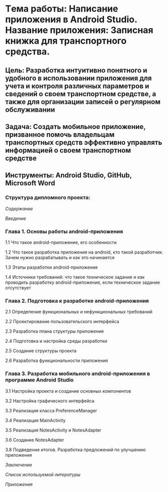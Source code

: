 # Tема работы: Написание приложения в Android Studio. Название приложения: Записная книжка для транспортного средства.
## Цель: Разработка интуитивно понятного и удобного в использовании приложения для учета и контроля различных параметров и сведений о своем транспортном средстве, а также для организации записей о регулярном обслуживании
## Задача: Создать мобильное приложение, призванное помочь владельцам транспортных средств эффективно управлять информацией о своем транспортном средстве
## Инструменты: Android Studio, GitHub, Microsoft Word

### **Структура дипломного проекта:**
*Содержание*

*Введение*

### Глава 1. Основы работы android-приложения 

1.1 Что такое android-приложение, его особенности

1.2 Что такое разработка приложения на android, кто такой разработчик. Зачем нужно разрабатывать и как это начинается

1.3 Этапы разработки android-приложения

1.4 Источники требований: что такое техническое задание и как проводить разработку android-приложения, если техническое задание отсутствует

### Глава 2. Подготовка к разработке android-приложения 

2.1 Определение функциональных и нефункциональных требований

2.2 Проектирование пользовательского интерфейса

2.3 Разработка плана структуры приложения

2.4 Подготовка и настройка среды разработки

2.5 Создание структуры проекта

2.6 Разработка функциональности приложения

### Глава 3. Разработка мобильного android-приложения в программе Android Studio 

3.1 Настройка проекта и создание основных компонентов

3.2 Настройка графического интерфейса

3.3 Реализация класса PreferenceManager

3.4 Реализация MainActivity

3.5 Реализация NotesActivity и NotesAdapter

3.6 Создание NotesAdapter

3.8 Подведение итогов. Разработка предложений по улучшению приложения
  
*Заключение*
  
*Список используемой литературы*
  
*Приложения*

